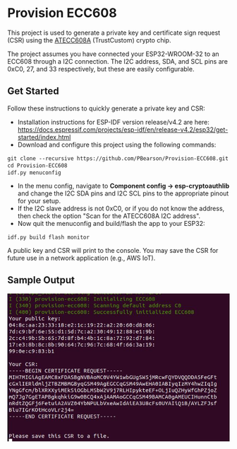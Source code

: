# Provision ECC608

This project is used to generate a private key and certificate sign request (CSR) using the [ATECC608A](https://www.microchip.com/wwwproducts/en/atecc608a) (TrustCustom) crypto chip. 

The project assumes you have connected your ESP32-WROOM-32 to an ECC608 through a I2C connection. The I2C address, SDA, and SCL pins are 0xC0, 27, and 33 respectively, but these are easily configurable.

## Get Started

Follow these instructions to quickly generate a private key and CSR:

- Installation instructions for ESP-IDF version release/v4.2 are here: https://docs.espressif.com/projects/esp-idf/en/release-v4.2/esp32/get-started/index.html
- Download and configure this project using the following commands:
```
git clone --recursive https://github.com/PBearson/Provision-ECC608.git
cd Provision-ECC608
idf.py menuconfig
```
- In the menu config, navigate to **Component config -> esp-cryptoauthlib** and change the I2C SDA pins and I2C SCL pins to the appropriate pinout for your setup.
- If the I2C slave address is not 0xC0, or if you do not know the address, then check the option "Scan for the ATECC608A I2C address".
- Now quit the menuconfig and build/flash the app to your ESP32:
```
idf.py build flash monitor
```

A public key and CSR will print to the console. You may save the CSR for future use in a network application (e.g., AWS IoT).

## Sample Output

![Sample output](provision-ecc608-sample.JPG)
